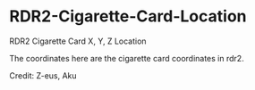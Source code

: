 # RDR2-Cigarette-Card-Location
RDR2 Cigarette Card X, Y, Z Location

The coordinates here are the cigarette card coordinates in rdr2.

Credit: Z-eus, Aku
